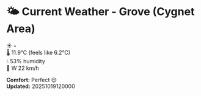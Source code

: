 # 🌤️ Current Weather - Grove (Cygnet Area)

☀️ **-**  
🌡️ 11.9°C (feels like 6.2°C)  
💧 53% humidity  
💨 W 22 km/h  

**Comfort:** Perfect 😌  
**Updated:** 20251019120000
